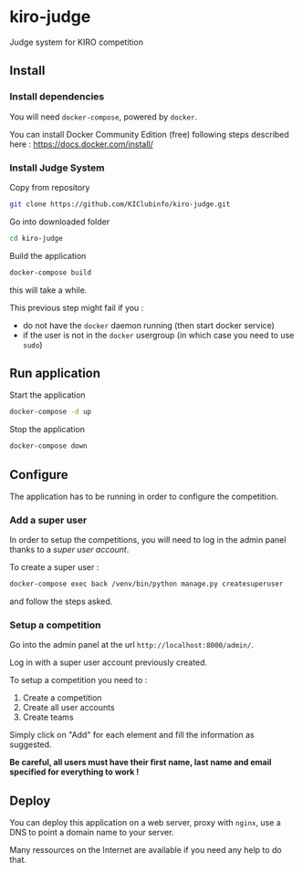 # kiro-judge
Judge system for KIRO competition

## Install

### Install dependencies

You will need `docker-compose`, powered by `docker`.

You can install Docker Community Edition (free) following steps described here : https://docs.docker.com/install/

### Install Judge System

Copy from repository
```bash
git clone https://github.com/KIClubinfo/kiro-judge.git
```

Go into downloaded folder
```bash
cd kiro-judge
```

Build the application
```bash
docker-compose build
```
this will take a while.

This previous step might fail if you :
* do not have the `docker` daemon running (then start docker service)
* if the user is not in the `docker` usergroup (in which case you need to use `sudo`)

## Run application

Start the application
```bash
docker-compose -d up
```

Stop the application
```bash
docker-compose down
```

## Configure

The application has to be running in order to configure the competition.

### Add a super user

In order to setup the competitions, you will need to log in the admin panel thanks to a *super user account*.

To create a super user :
```bash
docker-compose exec back /venv/bin/python manage.py createsuperuser
```
and follow the steps asked.

### Setup a competition

Go into the admin panel at the url `http://localhost:8000/admin/`.

Log in with a super user account previously created.

To setup a competition you need to :
1. Create a competition
2. Create all user accounts
3. Create teams

Simply click on "Add" for each element and fill the information as suggested.

**Be careful, all users must have their first name, last name and email specified for everything to work !**

## Deploy

You can deploy this application on a web server, proxy with `nginx`, use a DNS to point a domain name to your server.

Many ressources on the Internet are available if you need any help to do that.


